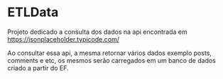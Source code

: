 # ETLData

Projeto dedicado a consulta dos dados na api encontrada em https://jsonplaceholder.typicode.com/

Ao consultar essa api, a mesma retornar vários dados exemplo posts, comments e etc, os mesmos serão carregados em um banco de dados criado a partir do EF.
